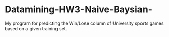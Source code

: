# Datamining-HW3-Naive-Baysian-
My program for predicting the Win/Lose column of University sports games based on a given training set.
